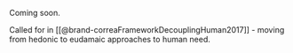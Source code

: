 Coming soon.

Called for in [[@brand-correaFrameworkDecouplingHuman2017]] - moving from hedonic to eudamaic approaches to human need.


